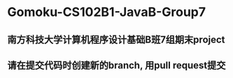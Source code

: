 # Gomoku-CS102B1-JavaB-Group7
## 南方科技大学计算机程序设计基础B班7组期末project
## 请在提交代码时创建新的branch, 用pull request提交
